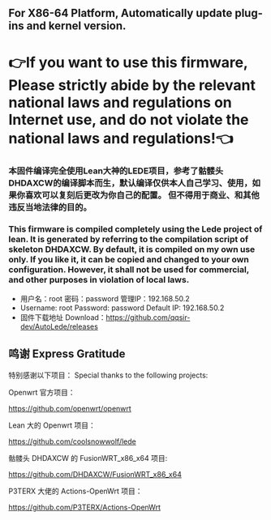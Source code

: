 ## For X86-64 Platform, Automatically update plug-ins and kernel version.
# 👉If you want to use this firmware, Please strictly abide by the relevant national laws and regulations on Internet use, and do not violate the national laws and regulations!👈

### 本固件编译完全使用Lean大神的LEDE项目，参考了骷髅头DHDAXCW的编译脚本而生，默认编译仅供本人自己学习、使用，如果你喜欢可以复刻后更改为你自己的配置。  但不得用于商业、和其他违反当地法律的目的。
### This firmware is compiled completely using the Lede project of lean. It is generated by referring to the compilation script of skeleton DHDAXCW. By default, it is compiled on my own use only. If you like it, it can be copied and changed to your own configuration. However, it shall not be used for commercial, and other purposes in violation of local laws.
- 用户名：root 密码：password  管理IP：192.168.50.2
- Username: root Password: password Default IP: 192.168.50.2
- 固件下载地址 Download：https://github.com/qqsir-dev/AutoLede/releases

## 鸣谢 Express Gratitude

特别感谢以下项目：
Special thanks to the following projects:

Openwrt 官方项目：

<https://github.com/openwrt/openwrt>

Lean 大的 Openwrt 项目：

<https://github.com/coolsnowwolf/lede>

骷髅头 DHDAXCW 的 FusionWRT_x86_x64 项目:

https://github.com/DHDAXCW/FusionWRT_x86_x64

P3TERX 大佬的 Actions-OpenWrt 项目：

<https://github.com/P3TERX/Actions-OpenWrt>
